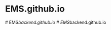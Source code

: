 ﻿# EMS.github.io

#   E M S _ b a c k e n d . g i t h u b . i o  
 #   E M S _ b a c k e n d . g i t h u b . i o  
 